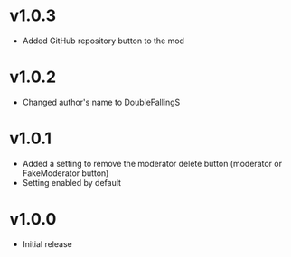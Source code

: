 # v1.0.3

 * Added GitHub repository button to the mod

# v1.0.2

 * Changed author's name to DoubleFallingS

# v1.0.1

 * Added a setting to remove the moderator delete button (moderator or FakeModerator button)
 * Setting enabled by default

# v1.0.0

 * Initial release
